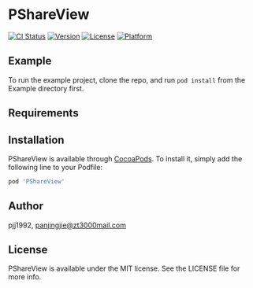 # PShareView

[![CI Status](https://img.shields.io/travis/pjj1992/PShareView.svg?style=flat)](https://travis-ci.org/pjj1992/PShareView)
[![Version](https://img.shields.io/cocoapods/v/PShareView.svg?style=flat)](https://cocoapods.org/pods/PShareView)
[![License](https://img.shields.io/cocoapods/l/PShareView.svg?style=flat)](https://cocoapods.org/pods/PShareView)
[![Platform](https://img.shields.io/cocoapods/p/PShareView.svg?style=flat)](https://cocoapods.org/pods/PShareView)

## Example

To run the example project, clone the repo, and run `pod install` from the Example directory first.

## Requirements

## Installation

PShareView is available through [CocoaPods](https://cocoapods.org). To install
it, simply add the following line to your Podfile:

```ruby
pod 'PShareView'
```

## Author

pjj1992, panjingjie@zt3000mail.com

## License

PShareView is available under the MIT license. See the LICENSE file for more info.
